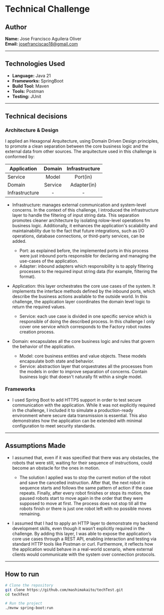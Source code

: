 # Technical Challenge

## Author
**Name:** Jose Francisco Aguilera Oliver\
**Email:** josefranciscao18@gmail.com

---

## Technologies Used

- **Language:** Java 21
- **Frameworks:** SpringBoot
- **Build Tool:** Maven
- **Tools:** Postman
- **Testing:** JUnit

---

## Technical decisions

### Architecture & Design
I applied an Hexagonal Arquitecture, using Domain Driven Design principles, to promote a clean separation between the core business logic and the external data from other sources. The arquitecture used in this challenge is conformed by:

| Application    | Domain  | Infrastructure |
| -----------    |:-------:|:--------------:|
| Service        | Model   | Port(in)       |
| Domain         | Service | Adapter(in)    |
| Infrastructure | -       | -              |


 * Infrastructure: manages external communication and system-level concerns. In the context of this challenge, I introduced the infrastructure layer to handle the filtering of input string data. This separation promotes cleaner architecture by isolating rolow-level operations fm business logic. Additionally, it enhances the application's scalability and maintainability due to the fact that future integrations, such as I/O operations, database connections, or third-party services, can be added.
    * Port: as explained before, the implemented ports in this process were just inbound ports responsible for declaring and managing the use-cases of the application.
    * Adapter: inbound adapters which responsibility is to apply filtering processes to the required input string data (for example, filtering the format).

 * Application: this layer orchestrates the core use cases of the system. It implements the interface methods defined by the inbound ports, which describe the business actions available to the outside world. In this challenge, the application layer coordinates the domain level logic to return the required values.
    * Service: each use case is divided in one specific service which is responsible of doing the described process. In this challenge I only cover one service which corresponds to the Factory robot routes creation process.

 * Domain: encapsulates all the core business logic and rules that govern the behavior of the application.
    * Model: core business entities and value objects. These models encapsulate both state and behavior.
    * Service: abstraction layer that orquestrates all the processes from the models in order to improve separation of concerns. Contain business logic that doesn't naturally fit within a single model.


### Frameworks
- I used Spring Boot to add HTTPS support in order to test secure communication with the application. While it was not explicitly required in the challenge, I included it to simulate a production-ready environment where secure data transmission is essential.
This also demonstrates how the application can be extended with minimal configuration to meet security standards.

---

## Assumptions Made

- I assumed that, even if it was specified that there was any obstacles, the robots that were still, waiting for their sequence of instructions, could become an obstacle for the ones in motion. 
    - The solution I applied was to stop the current motion of the robot and save the cancelled instruction. After that, the next robot in sequence starts and follows the same pattern of action if the case repeats. Finally, after every robot finishes or stops its motion, the paused robots start to move again in the order that they were supposed to move at first. The process does not stop till all the robots finish or there is just one robot left with no possible moves remaining.

- I assumed that I had to apply an HTTP layer to demonstrate my backend development skills, even though it wasn’t explicitly required in the challenge. By adding this layer, I was able to expose the application’s core use cases through a REST API, enabling interaction and testing via standard HTTP tools like Postman or curl. Furthermore, it reflects how the application would behave in a real-world scenario, where external clients would communicate with the system over connection protocols.

---

## How to run

```bash
# Clone the repository
git clone https://github.com/mashimakaito/techTest.git
cd techTest

# Run the project
./mvnw spring-boot:run
